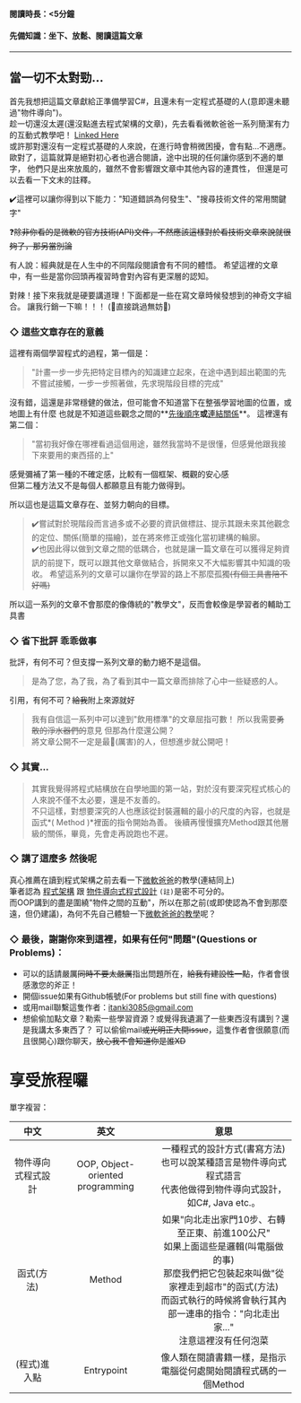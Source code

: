 #### 閱讀時長：<5分鐘
#### 先備知識：坐下、放鬆、閱讀這篇文章
---
## 當一切不太對勁...

首先我想把這篇文章獻給正準備學習C#，且還未有一定程式基礎的人(意即還未聽過"物件導向")。  
趁一切還沒太遲(還沒點進去程式架構的文章)，先去看看微軟爸爸一系列簡潔有力的互動式教學吧！
[Linked Here](https://docs.microsoft.com/zh-tw/dotnet/csharp/tour-of-csharp/tutorials/hello-world "聖經")  
或許那對還沒有一定程式基礎的人來說，在進行時會稍微困擾，會有點...不適應。
歐對了，這篇就算是絕對初心者也適合閱讀，途中出現的任何讓你感到不適的單字，
他們只是出來放風的，雖然不會影響跟文章中其他內容的連貫性，
但還是可以去看一下文末的註釋。

✔️這裡可以讓你得到以下能力："知道錯誤為何發生"、"搜尋技術文件的常用關鍵字"
<!--
✔️以及"從技術文件中獲得有幫助訊息"的能力，有了這些"感覺"之後，再回去看技術文件時，已經沒有你學不會的東西了。
-->
:question:~~除非你看的是微軟的官方技術(API)文件，不然應該這樣對於看技術文章來說就很夠了，那另當別論~~

有人說：經典就是在人生中的不同階段閱讀會有不同的體悟。
希望這裡的文章中，有一些是當你回頭再複習時會對內容有更深層的認知。

對辣！接下來我就是硬要講道理！下面都是一些在寫文章時候發想到的神奇文字組合。
讓我行銷一下嘛！！！
(💚直接跳過無妨💚)









### ◇ 這些文章存在的意義

這裡有兩個學習程式的過程，第一個是：
  > "計畫一步一步先把特定目標內的知識建立起來，在途中遇到超出範圍的先不嘗試接觸，一步一步照著做，先求現階段目標的完成"  

沒有錯，這還是非常穩健的做法，但可能會不知道當下在整張學習地圖的位置，或地圖上有什麼
也就是不知道這些觀念之間的**<u>先後順序</u>**或**<u>連結關係</u>**。
這裡還有第二個：

  > "當初我好像在哪裡看過這個用途，雖然我當時不是很懂，但感覺他跟我接下來要用的東西搭的上"  

感覺彌補了第一種的不確定感，比較有一個框架、概觀的安心感  
但第二種方法又不是每個人都願意且有能力做得到。  


所以這也是這篇文章存在、並努力朝向的目標。
  > ✔️嘗試對於現階段而言過多或不必要的資訊做標註、提示其跟未來其他觀念的定位、關係(簡單的描繪)，並在將來修正或強化當初建構的輪廓。  
  > ✔️也因此得以做到文章之間的低耦合，也就是讓一篇文章在可以獲得足夠資訊的前提下，既可以跟其他文章做結合，拆開來又不大幅影響其中知識的吸收。
  > 希望這系列的文章可以讓你在學習的路上不那麼孤獨~~(有個工具書陪不好嗎)~~

所以這一系列的文章不會那麼的像傳統的"教學文"，反而會較像是學習者的輔助工具書  

### ◇ 省下批評 乖乖做事
批評，有何不可？但支撐一系列文章的動力絕不是這個。  
  > 是為了您，為了我，為了看到其中一篇文章而排除了心中一些疑惑的人。

引用，有何不可？~~給我~~附上來源就好
  > 我有自信這一系列中可以達到"飲用標準"的文章屈指可數！
  > 所以我需要~~勇敢的淨水器們的~~意見
  > 但那為什麼還公開？  
  > 將文章公開不一定是最𠢕(厲害)的人，但想進步就公開吧！

### ◇ 其實...

> 其實我覺得將程式結構放在自學地圖的第一站，對於沒有要深究程式核心的人來說不僅不太必要，還是不友善的。  
> 不只這樣，對想要深究的人也應該從封裝邏輯的最小的尺度的內容，也就是函式*( Method )*裡面的指令開始為善。
> 後續再慢慢擴充Method跟其他層級的關係，畢竟，先會走再說跑也不遲。

### ◇ 講了這麼多 然後呢
真心推薦在讀到程式架構之前去看一下[微軟爸爸](https://docs.microsoft.com/zh-tw/dotnet/csharp/tour-of-csharp/tutorials/hello-world "聖經")的教學(連結同上)  
筆者認為 <u>程式架構</u> 跟 <u>物件導向式程式設計</u> `(註)`是密不可分的。  
而OOP講到的盡是圍繞"物件之間的互動"，所以在那之前(或即使認為不會到那麼遠，但仍建議)，為何不先自己體驗一下[微軟爸爸的教學](https://docs.microsoft.com/zh-tw/dotnet/csharp/tour-of-csharp/tutorials/hello-world "去看看吧！")呢？

### ◇ 最後，謝謝你來到這裡，如果有任何"問題"(Questions or Problems)：
  - 可以的話請嚴厲~~同時不要太嚴厲~~指出問題所在，~~給我有建設性一點~~，作者會很感激您的斧正！
  - 開個issue如果有Github帳號(For problems but still fine with questions)
  - 或用mail聯繫這隻作者：itanki3085@gmail.com
  - 想偷偷加點文章？勒索一些學習資源？或覺得我遺漏了一些東西沒有講到？還是我講太多東西了？
    可以偷偷mail~~或光明正大開issue~~，這隻作者會很願意(而且很開心)跟你聊天，~~放心我不會知道你是誰XD~~

# 享受旅程囉

單字複習：

|        中文        |               英文               |                             意思                             |
| :----------------: | :------------------------------: | :----------------------------------------------------------: |
| 物件導向式程式設計 | OOP, Object-oriented programming | 一種程式的設計方式(書寫方法)<br />也可以說某種語言是物件導向式程式語言<br />代表他做得到物件導向式設計，如C#, Java etc.。 |
|     函式(方法)     |              Method              | 如果"向北走出家門10步、右轉至正東、前進100公尺"<br />如果上面這些是邏輯(叫電腦做的事)<br />那麼我們把它包裝起來叫做"從家裡走到超市"的函式(方法)<br />而函式執行的時候將會執行其內部一連串的指令："向北走出家..."<br />注意這裡沒有任何泡菜 |
|    (程式)進入點    |            Entrypoint            | 像人類在閱讀書籍一樣，是指示電腦從何處開始閱讀程式碼的一個Method |

<!-- 不要只是"從這裡吸收"，因為那是遠遠不構的，如果有自己'的想法，嘗試、實踐，那麼對於程式更深層的體悟便是可得的。
"原理會很多，不會拿來用跟不知道沒學一樣"
當一份知識在腦海中的可及性太低時，以下濃煙警告，若覺得身體不是，請適時抽身

 -->

